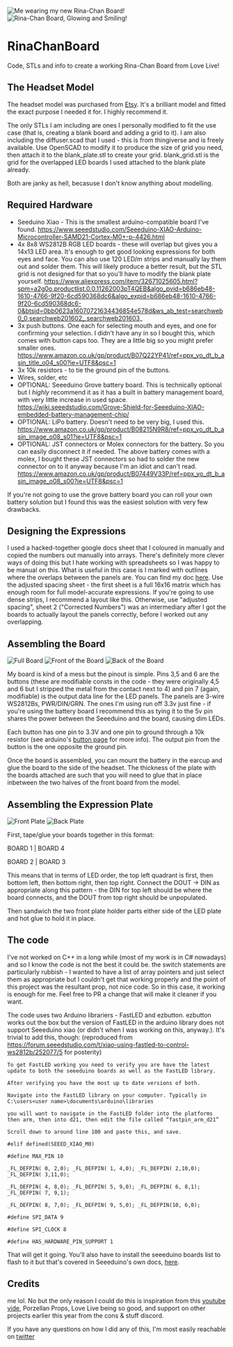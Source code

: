![Me wearing my new Rina-Chan Board!](/Images/finished.jpg)
![Rina-Chan Board, Glowing and Smiling!](/Images/Complete_Face.jpg)

# RinaChanBoard
 Code, STLs and info to create a working Rina-Chan Board from Love Live!
 
## The Headset Model

The headset model was purchased from [Etsy](https://www.etsy.com/uk/listing/722676367/love-live-pdp-rina-tennoji-headset?transaction_id=2130833114). It's a brilliant model and fitted the exact purpose I needed it for. I highly recommend it.

The only STLs I am including are ones I personally modified to fit the use case (that is, creating a blank board and adding a grid to it). I am also including the diffuser.scad that I used - this is from thingiverse and is freely available. Use OpenSCAD to modify it to produce the size of grid you need, then attach it to the blank_plate.stl to create your grid. blank_grid.stl is the grid for the overlapped LED boards I used attached to the blank plate already.

Both are janky as hell, becasuse I don't know anything about modelling. 

## Required Hardware 
* Seeduino Xiao - This is the smallest arduino-compatible board I've found. https://www.seeedstudio.com/Seeeduino-XIAO-Arduino-Microcontroller-SAMD21-Cortex-M0+-p-4426.html
* 4x 8x8 WS2812B RGB LED boards - these will overlap but gives you a 14x13 LED area. It's enough to get good looking expressions for both eyes and face. You can also use 120 LED/m strips and manually lay them out and solder them. This will likely produce a better result, but the STL grid is not designed for that so you'll have to modify the blank plate yourself. https://www.aliexpress.com/item/32671025605.html?spm=a2g0o.productlist.0.0.11262003pT4QEB&algo_pvid=b686eb48-1610-4766-9f20-6cd590368dc6&algo_expid=b686eb48-1610-4766-9f20-6cd590368dc6-0&btsid=0bb0623a16070721634436854e578d&ws_ab_test=searchweb0_0,searchweb201602_,searchweb201603_
* 3x push buttons. One each for selecting mouth and eyes, and one for confirming your selection. I didn't have any in so I bought this, which comes with button caps too. They are a little big so you might prefer smaller ones. https://www.amazon.co.uk/gp/product/B07Q22YP41/ref=ppx_yo_dt_b_asin_title_o04_s00?ie=UTF8&psc=1
* 3x 10k resistors - to tie the ground pin of the buttons.
* Wires, solder, etc
* OPTIONAL: Seeeduino Grove battery board. This is technically optional but I *highly* recommend it as it has a built in battery management board, with very little increase in used space. https://wiki.seeedstudio.com/Grove-Shield-for-Seeeduino-XIAO-embedded-battery-management-chip/
* OPTIONAL: LiPo battery. Doesn't need to be very big, I used this. https://www.amazon.co.uk/gp/product/B08215N9R8/ref=ppx_yo_dt_b_asin_image_o08_s01?ie=UTF8&psc=1
* OPTIONAL: JST connectors or Molex connectors for the battery. So you can easily disconnect it if needed. The above battery comes with a molex, I bought these JST connectors so had to solder the new connector on to it anyway because I'm an idiot and can't read. https://www.amazon.co.uk/gp/product/B07449V33P/ref=ppx_yo_dt_b_asin_image_o08_s00?ie=UTF8&psc=1

If you're not going to use the grove battery board you can roll your own battery solution but I found this was the easiest solution with very few drawbacks.

## Designing the Expressions

I used a hacked-together google docs sheet that I coloured in manually and copied the numbers out manually into arrays. There's definitely more clever ways of doing this but I hate working with spreadsheets so I was happy to be manual on this. What is useful in this case is I marked with outlines where the overlaps between the panels are. You can find my doc [here](https://docs.google.com/spreadsheets/d/1Beuz8oJ9O0KB6ERlhMPzRE0FvdVzDu4BHBZgB-ASULc/edit?usp=sharing). Use the adjusted spacing sheet - the first sheet is a full 16x16 matrix which has enough room for full model-accurate expressions. If you're going to use dense strips, I recommend a layout like this. Otherwise, use "adjusted spacing", sheet 2 ("Corrected Numbers") was an intermediary after I got the boards to actually layout the panels correctly, before I worked out any overlapping.

## Assembling the Board 

![Full Board](/Images/Full_Board.jpg)
![Front of the Board](/Images/Front_Board.jpg)
![Back of the Board](/Images/Back_Board.jpg)

My board is kind of a mess but the pinout is simple. Pins 3,5 and 6 are the buttons (these are modifiable consts in the code - they were originally 4,5 and 6 but I stripped the metal from the contact next to 4) and pin 7 (again, modifiable) is the output data line for the LED panels. The panels are 3-wire WS2812Bs, PWR/DIN/GRN. The ones I'm using run off 3.3v just fine - if you're using the battery board I recommend this as tying it to the 5v pin shares the power between the Seeeduino and the board, causing dim LEDs.

Each button has one pin to 3.3V and one pin to ground through a 10k resistor (see arduino's [button page](https://www.arduino.cc/en/Tutorial/BuiltInExamples/Button) for more info). The output pin from the button is the one opposite the ground pin.

Once the board is assembled, you can mount the battery in the earcup and glue the board to the side of the headset. The thickness of the plate with the boards attached are such that you will need to glue that in place inbetween the two halves of the front board from the model.

## Assembling the Expression Plate

![Front Plate](/Images/Front_Plate.jpg)
![Back Plate](/Images/Back_plate.jpg)

First, tape/glue your boards together in this format:

BOARD 1 | BOARD 4

BOARD 2 | BOARD 3

This means that in terms of LED order, the top left quadrant is first, then bottom left, then bottom right, then top right. Connect the DOUT -> DIN as appropriate along this pattern - the DIN for top left should be where the board connects, and the DOUT from top right should be unpopulated.

Then sandwich the two front plate holder parts either side of the LED plate and hot glue to hold it in place.

## The code

I've not worked on C++ in a long while (most of my work is in C# nowadays) and so I know the code is not the best it could be. the switch statements are particularly rubbish - I wanted to have a list of array pointers and just select them as appropriate but I couldn't get that working properly and the point of this project was the resultant prop, not nice code. So in this case, it working is enough for me. Feel free to PR a change that will make it cleaner if you want.

The code uses two Arduino librariers - FastLED and ezbutton. ezbutton works out the box but the version of FastLED in the arduino library does not support Seeeduino xiao (or didn't when I was working on this, anyway.). It's trivial to add this, though: (reproduced from https://forum.seeedstudio.com/t/xiao-using-fastled-to-control-ws2812b/252077/5 for posterity)

```
To get FastLED working you need to verify you are have the latest update to both the seeeduino boards as well as the FastLED library.

After verifying you have the most up to date versions of both.

Navigate into the FastLED library on your computer. Typically in C:\users<user name>\documents\arduino\libraries

you will want to navigate in the FastLED folder into the platforms then arm, then into d21, then edit the file called “fastpin_arm_d21”

Scroll down to around line 100 and paste this, and save.

#elif defined(SEEED_XIAO_M0)

#define MAX_PIN 10

_FL_DEFPIN( 0, 2,0); _FL_DEFPIN( 1, 4,0); _FL_DEFPIN( 2,10,0); _FL_DEFPIN( 3,11,0);

_FL_DEFPIN( 4, 8,0); _FL_DEFPIN( 5, 9,0); _FL_DEFPIN( 6, 8,1); _FL_DEFPIN( 7, 9,1);

_FL_DEFPIN( 8, 7,0); _FL_DEFPIN( 9, 5,0); _FL_DEFPIN(10, 6,0);

#define SPI_DATA 9

#define SPI_CLOCK 8

#define HAS_HARDWARE_PIN_SUPPORT 1
```
That will get it going. You'll also have to install the seeeduino boards list to flash to it but that's covered in Seeeduino's own docs, [here](https://wiki.seeedstudio.com/Seeeduino-XIAO/#getting-started).

## Credits

me lol. No but the only reason I could do this is inspiration from this [youtube vide](https://www.youtube.com/watch?v=0yT_qYHqlOU&feature=youtu.be), Porzellan Props, Love Live being so good, and support on other projects earlier this year from the cons & stuff discord.

If you have any questions on how I did any of this, I'm most easily reachable on [twitter](https://twitter.com/Thene_tho/)
